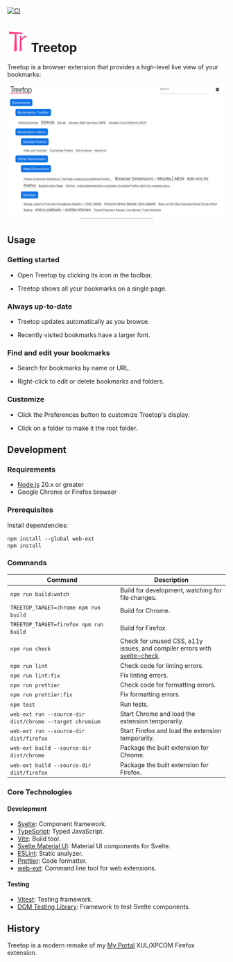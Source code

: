 [![CI](https://github.com/msmolens/treetop/workflows/CI/badge.svg)](https://github.com/msmolens/treetop/actions?query=workflow%3ACI)

# ![Treetop logo](src/icons/generated/icons/icon48.png) Treetop

Treetop is a browser extension that provides a high-level live view of your bookmarks:

![Screenshot of Treetop](images/screenshots/treetop.png)

## Usage

### Getting started

- Open Treetop by clicking its icon in the toolbar.

- Treetop shows all your bookmarks on a single page.

### Always up-to-date

- Treetop updates automatically as you browse.

- Recently visited bookmarks have a larger font.

### Find and edit your bookmarks

- Search for bookmarks by name or URL.

- Right-click to edit or delete bookmarks and folders.

### Customize

- Click the Preferences button to customize Treetop's display.

- Click on a folder to make it the root folder.

## Development

### Requirements

- [Node.js](https://nodejs.org/) 20.x or greater
- Google Chrome or Firefox browser

### Prerequisites

Install dependencies:

```
npm install --global web-ext
npm install
```

### Commands

| Command                                                  | Description                                                                                                                                               |
| -------------------------------------------------------- | --------------------------------------------------------------------------------------------------------------------------------------------------------- |
| `npm run build:watch`                                    | Build for development, watching for file changes.                                                                                                         |
| `TREETOP_TARGET=chrome npm run build`                    | Build for Chrome.                                                                                                                                         |
| `TREETOP_TARGET=firefox npm run build`                   | Build for Firefox.                                                                                                                                        |
| `npm run check`                                          | Check for unused CSS, a11y issues, and compiler errors with [svelte-check](https://github.com/sveltejs/language-tools/tree/master/packages/svelte-check). |
| `npm run lint`                                           | Check code for linting errors.                                                                                                                            |
| `npm run lint:fix`                                       | Fix linting errors.                                                                                                                                       |
| `npm run prettier`                                       | Check code for formatting errors.                                                                                                                         |
| `npm run prettier:fix`                                   | Fix formatting errors.                                                                                                                                    |
| `npm test`                                               | Run tests.                                                                                                                                                |
| `web-ext run --source-dir dist/chrome --target chromium` | Start Chrome and load the extension temporarily.                                                                                                          |
| `web-ext run --source-dir dist/firefox`                  | Start Firefox and load the extension temporarily.                                                                                                         |
| `web-ext build --source-dir dist/chrome`                 | Package the built extension for Chrome.                                                                                                                   |
| `web-ext build --source-dir dist/firefox`                | Package the built extension for Firefox.                                                                                                                  |

### Core Technologies

#### Development

- [Svelte](https://svelte.dev/): Component framework.
- [TypeScript](https://www.typescriptlang.org/): Typed JavaScript.
- [Vite](https://vitejs.dev/): Build tool.
- [Svelte Material UI](https://sveltematerialui.com/): Material UI components for Svelte.
- [ESLint](https://eslint.org/): Static analyzer.
- [Prettier](https://prettier.io/): Code formatter.
- [web-ext](https://github.com/mozilla/web-ext): Command line tool for web extensions.

#### Testing

- [Vitest](https://vitest.dev/): Testing framework.
- [DOM Testing Library](https://testing-library.com/): Framework to test Svelte components.

## History

Treetop is a modern remake of my [My Portal](https://github.com/msmolens/myportal)
XUL/XPCOM Firefox extension.

